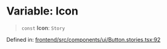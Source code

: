 # Variable: Icon

> `const` **Icon**: `Story`

Defined in: [frontend/src/components/ui/Button.stories.tsx:92](https://github.com/lsendel/sass/blob/ca8b2b87627589617e0de57047e1f50d53e78078/frontend/src/components/ui/Button.stories.tsx#L92)
